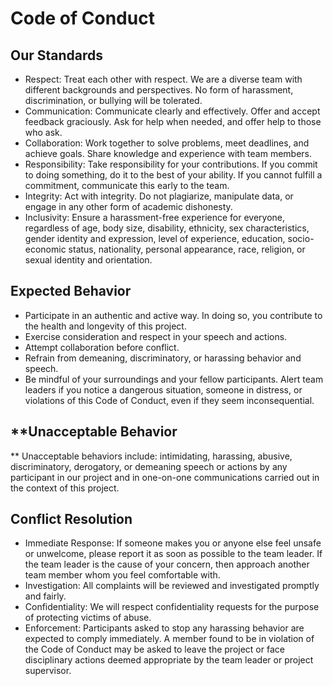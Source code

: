 # Code of Conduct

## Our Standards

* Respect: Treat each other with respect. We are a diverse team with different backgrounds and perspectives. No form of 
  harassment, discrimination, or bullying will be tolerated.
* Communication: Communicate clearly and effectively. Offer and accept feedback graciously. Ask for help when needed, and 
  offer help to those who ask.
* Collaboration: Work together to solve problems, meet deadlines, and achieve goals. Share knowledge and experience with 
  team members.
* Responsibility: Take responsibility for your contributions. If you commit to doing something, do it to the best of your 
  ability. If you cannot fulfill a commitment, communicate this early to the team.
* Integrity: Act with integrity. Do not plagiarize, manipulate data, or engage in any other form of academic dishonesty.
* Inclusivity: Ensure a harassment-free experience for everyone, regardless of age, body size, disability, ethnicity, sex     characteristics, gender identity and expression, level of experience, education, socio-economic status, nationality,        personal appearance, race, religion, or sexual identity and orientation.

## **Expected Behavior**

* Participate in an authentic and active way. In doing so, you contribute to the health and longevity of this project.
* Exercise consideration and respect in your speech and actions.
* Attempt collaboration before conflict.
* Refrain from demeaning, discriminatory, or harassing behavior and speech.
* Be mindful of your surroundings and your fellow participants. Alert team leaders if you notice a dangerous situation, 
  someone in distress, or violations of this Code of Conduct, even if they seem inconsequential.

## **Unacceptable Behavior
**
Unacceptable behaviors include: intimidating, harassing, abusive, discriminatory, derogatory, or demeaning speech or actions by any participant in our project and in one-on-one communications carried out in the context of this project. 

## **Conflict Resolution**

* Immediate Response: If someone makes you or anyone else feel unsafe or unwelcome, please report it as soon as possible to 
  the team leader. If the team leader is the cause of your concern, then approach another team member whom you feel 
  comfortable with.
* Investigation: All complaints will be reviewed and investigated promptly and fairly.
* Confidentiality: We will respect confidentiality requests for the purpose of protecting victims of abuse.
* Enforcement: Participants asked to stop any harassing behavior are expected to comply immediately. A member found to be 
  in violation of the Code of Conduct may be asked to leave the project or face disciplinary actions deemed appropriate by 
  the team leader or project supervisor.


